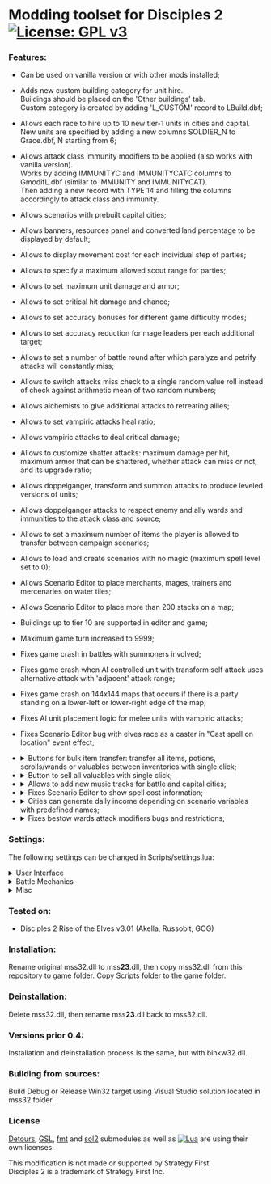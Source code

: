 # Modding toolset for Disciples 2 [![License: GPL v3](https://img.shields.io/badge/License-GPL%20v3-blue.svg)](https://www.gnu.org/licenses/gpl-3.0)

### Features:
- Can be used on vanilla version or with other mods installed;
- Adds new custom building category for unit hire.<br />
  Buildings should be placed on the 'Other buildings' tab.<br />
  Custom category is created by adding 'L\_CUSTOM' record to LBuild.dbf;
- Allows each race to hire up to 10 new tier-1 units in cities and capital.<br />
  New units are specified by adding a new columns SOLDIER\_N to Grace.dbf, N starting from 6;
- Allows attack class immunity modifiers to be applied (also works with vanilla version).<br />
  Works by adding IMMUNITYC and IMMUNITYCATC columns to GmodifL.dbf (similar to IMMUNITY and IMMUNITYCAT).<br />
  Then adding a new record with TYPE 14 and filling the columns accordingly to attack class and immunity.
- Allows scenarios with prebuilt capital cities;
- Allows banners, resources panel and converted land percentage to be displayed by default;
- Allows to display movement cost for each individual step of parties;
- Allows to specify a maximum allowed scout range for parties; 
- Allows to set maximum unit damage and armor;
- Allows to set critical hit damage and chance;
- Allows to set accuracy bonuses for different game difficulty modes;
- Allows to set accuracy reduction for mage leaders per each additional target;
- Allows to set a number of battle round after which paralyze and petrify attacks will constantly miss;
- Allows to switch attacks miss check to a single random value roll instead of check against arithmetic mean of two random numbers;
- Allows alchemists to give additional attacks to retreating allies;
- Allows to set vampiric attacks heal ratio;
- Allows vampiric attacks to deal critical damage;
- Allows to customize shatter attacks: maximum damage per hit, maximum armor that can be shattered, whether attack can miss or not, and its upgrade ratio;
- Allows doppelganger, transform and summon attacks to produce leveled versions of units;
- Allows doppelganger attacks to respect enemy and ally wards and immunities to the attack class and source;
- Allows to set a maximum number of items the player is allowed to transfer between campaign scenarios;
- Allows to load and create scenarios with no magic (maximum spell level set to 0);
- Allows Scenario Editor to place merchants, mages, trainers and mercenaries on water tiles;
- Allows Scenario Editor to place more than 200 stacks on a map;
- Buildings up to tier 10 are supported in editor and game;
- Maximum game turn increased to 9999;
- Fixes game crash in battles with summoners involved;
- Fixes game crash when AI controlled unit with transform self attack uses alternative attack with 'adjacent' attack range;
- Fixes game crash on 144x144 maps that occurs if there is a party standing on a lower-left or lower-right edge of the map;
- Fixes AI unit placement logic for melee units with vampiric attacks;
- Fixes Scenario Editor bug with elves race as a caster in "Cast spell on location" event effect;
- <details>
  <summary>Buttons for bulk item transfer: transfer all items, potions, scrolls/wands or valuables between inventories with single click;</summary>

  Add buttons with predefined names to DLG\_CITY\_STACK, DLG\_EXCHANGE or DLG\_PICKUP\_DROP dialogs in Interf.dlg file.
  Every button is optional and can be ignored.
  Buttons and their meaning:
    - Transfer all items to the left inventory: BTN\_TRANSF\_L\_ALL;
    - Transfer all items to the right inventory: BTN\_TRANSF\_R\_ALL;
    - Transfer all potions to the left: BTN\_TRANSF\_L\_POTIONS;
    - Transfer all potions to the right: BTN\_TRANSF\_R\_POTIONS;
    - Transfer all scrolls and wands to the left: BTN\_TRANSF\_L\_SPELLS;
    - Transfer all scrolls and wands to the right: BTN\_TRANSF\_R\_SPELLS;
    - Transfer all valuables to the left: BTN\_TRANSF\_L\_VALUABLES;
    - Transfer all valuables to the right: BTN\_TRANSF\_R\_VALUABLES;

  Example of button description in Interf.dlg:
  ```
  BUTTON    BTN_TRANSF_L_ALL,342,424,385,459,DLG_EXCHANGE_RETURN_D,DLG_EXCHANGE_RETURN_H,DLG_EXCHANGE_RETURN_C,DLG_EXCHANGE_RETURN_D,"Transfer all items to left",0
  ```
  </details>
- <details>
  <summary>Button to sell all valuables with single click;</summary>

  Add sell confirmation text to TApp.dbf with id X015TA0001. Text must contain keyword '%PRICE%' in it.
  In case of missing text, stub message in english will be shown.

  Example of confirmation text:
  ```
  Do you want to sell all valuables? Revenue will be:\n%PRICE%
  ```

  Add button with name BTN\_SELL\_ALL\_VALUABLES to DLG\_MERCHANT in Interf.dlg file.
  Button is optional.

  Example of button description in Interf.dlg:
  ```
  BUTTON	BTN_SELL_ALL_VALUABLES,417,425,460,460,DLG_CITY_STACK_RETURN_D,DLG_CITY_STACK_RETURN_H,DLG_CITY_STACK_RETURN_C,DLG_CITY_STACK_RETURN_D,"Sell all valuables",0
  ```
  </details>
- <details>
  <summary>Allows to add new music tracks for battle and capital cities;</summary>

  New music tracks name format follows original game naming convention.    
  WAV tracks in Music folder containing 'battle' as part of their names will be played during battle.    
  WAV tracks in Music folder containing '<humn/dwrf/unde/here/elf>trk' as part of their names will be played in capital city window with accordance to race.

  Examples:
    - battle10.wav - new music track for battle
    - humntrk4.wav - new music track for Empire
    - heretrk15.wav - new music track for Legions of the Damned    
  </details>
- <details>
    <summary>Fixes Scenario Editor to show spell cost information;</summary>

    Make sure the corresponding lines of DLG\_R\_C\_SPELL in ScenEdit.dlg are changed as described below.

    Add 'X160TA0005' to fix elven mana name tooltip:
    ```
    IMAGE	IMG_BLUE,303,257,343,291,_RESOURCES_GREENM_B,"X160TA0005"
    ```
    Change resource names between IMG\_JAUNE and IMG\_ORANGE:
    ```
    IMAGE	IMG_JAUNE,163,257,203,291,_RESOURCES_BLACKM_B,"X100TA0098"
    IMAGE	IMG_ORANGE,28,257,68,291,_RESOURCES_BLUEM_B,"X100TA0096"
    ```
  </details>
- <details>
    <summary>Cities can generate daily income depending on scenario variables with predefined names;</summary>

    Scenario variables with predefined names are checked each turn and affect income, excluding neutrals race.
    Variables can be changed by events as any others.

    Variables that affect all races:

      - TIER_0_CITY_INCOME - income from capital city;
      - TIER_N_CITY_INCOME - income from tier N city, N = [1 : 5];
    Variables that affect specific race:

      - EMPIRE_TIER_0_CITY_INCOME - income from capital city for Empire only;
      - EMPIRE_TIER_N_CITY_INCOME - income from tier N city for Empire only, N = [1 : 5];
      - LEGIONS .. - income for Legions of the Damned only;
      - CLANS .. - Mountain Clans;
      - HORDES .. - Undead Hordes;
      - ELVES .. - Elven Alliance;
  </details>
- <details>
  <summary>Fixes bestow wards attack modifiers bugs and restrictions;</summary>

  - Fixes wards becoming permanent when more than 8 modifiers are applied simultaneously;
  - Fixes wards becoming permanent on warded unit transformation;
  - Fixes disappearing of modifiers applied on first attack of double attack;
  - Fixes attack source wards being reset incorrectly if its modifier also contains hp, regen or armor element;
  - Fixes attack class wards not being reset preventing it from being reapplied during battle;
  - Fixes incorrect handling of existing unit immunities;
  - Allows bestow wards attack to apply modifiers even if there are no source wards among them;
  - Allows to target unit with a secondary attack even if there are no modifiers that can be applied;
  - Allows to heal and apply modifier effect at once. Set QTY\_HEAL > 0 in GAttacks.dbf and HEAL in GDynUpgr.dbf:
    - Allows to heal retreating allies in main or alternative attack;
    - Allows to heal allies when battle ends, same as ordinary heal;
  - Allows to use revive as a secondary attack;
  </details>

### Settings:
The following settings can be changed in Scripts/settings.lua:
<details>
<summary>User Interface</summary>

- "showBanners=(true/false)" toggles showing of banners by default;
- "showResources=(true/false)" toggles showing of resources panel by default;
- "showLandConverted=(true/false)" toggles showing of converted land percentage instead of minimap by default;
- "movementCost" allows to display movement cost for each individual step of parties:
  - "show=(true/false)" toggles displaying of movement cost;
  - "textColor" specifies a color (RGB) of the text:
    - "red=\[0 : 255\]";
    - "green=\[0 : 255\]";
    - "blue=\[0 : 255\]";
  - "outlineColor" specifies a color (RGB) of the text outline:
    - "red=\[0 : 255\]";
    - "green=\[0 : 255\]";
    - "blue=\[0 : 255\]";
</details>
<details>
<summary>Battle Mechanics</summary>

- "unitMaxDamage=\[300 : (2^31 - 1)\]" changes maximum unit damage per attack;
- "unitMaxArmor=\[70: 100\]" changes maximum combined unit armor;
- "shatteredArmorMax=\[0 : 100\]" changes total armor shatter damage;
- "shatterDamageMax=\[0 : 100\]" changes maximum armor shatter damage per attack;
- "shatterDamageUpgradeRatio=\[0 : 255\]" sets a percentage of damage upgrade value that shatter attack receives when a units levels up;
- "allowShatterAttackToMiss=(true/false)" changes whether shatter attacks can miss or not;
- "criticalHitDamage=\[0 : 255\]" changes the percentage damage of critical hit;
- "criticalHitChance=\[0 : 100\]" changes the percentage chance of critical hit;
- "drainAttackHeal=\[-(2^31 - 1) : (2^31 - 1)\]" changes percentage of L\_DRAIN attacks damage used as heal;
- "drainOverflowHeal=\[-(2^31 - 1) : (2^31 - 1)\]" changes percentage of L\_DRAIN\_OVERFLOW attacks damage used as heal;
- "doppelgangerRespectsEnemyImmunity=(true/false)" sets whether doppelganger attack checks for enemy ward/immunity to the attack class and source;
- "doppelgangerRespectsAllyImmunity=(true/false)" sets whether doppelganger attack checks for ally ward/immunity to the attack class and source;
- "leveledDoppelgangerAttack=(true/false)" changes doppelganger attacks to copy units using with respect to their level using 'doppelganger.lua' script;
- "leveledTransformSelfAttack=(true/false)" changes transform self attacks to compute transformed unit level using 'transformSelf.lua' script;
- "leveledSummonAttack=(true/false)" changes summon attacks to compute summoned units levels using 'summon.lua' script;
- "unrestrictedBestowWards=(true/false)" fixes bestow wards attack modifiers bugs and restrictions, see more details under Features section;
- "disableAllowedRoundMax=\[1 : (2^31 - 1)\]" sets a number of battle round after which paralyze and petrify attacks will constantly miss;
- "missChanceSingleRoll=(true/false)" if true, switches attacks miss check to a single random value roll instead of check against arithmetic mean of two random numbers;
- "mageLeaderAccuracyReduction=\[0 : 100\]" allows to set accuracy reduction for mage leaders per each additional target;
- "aiAccuracyBonus" allows to configure AI accuracy in battle for different game difficulty modes:
  - "easy=\[-127 : 127\]";
  - "average=\[-127 : 127\]";
  - "hard=\[-127 : 127\]";
  - "veryHard=\[-127 : 127\]";
  - "absolute=(true/false)" determines how accuracy bonuses are treated - as absolute or percentage values;
</details>
<details>
<summary>Misc</summary>

  - "preserveCapitalBuildings=(true/false)" allows scenarios with prebuilt capital cities;
  - "carryOverItemsMax=\[0 : (2^31 - 1)\]" changes maximum number of items the player is allowed to transfer between campaign scenarios;
  - "stackMaxScoutRange=\[7 : 100\]" changes maximum allowed scout range for parties; 
  - "debugHooks=(true/false)" create mss32 proxy dll log files with debug info;
</details>

### Tested on:
- Disciples 2 Rise of the Elves v3.01 (Akella, Russobit, GOG)

### Installation:
Rename original mss32.dll to mss**23**.dll, then copy mss32.dll from this repository to game folder.
Copy Scripts folder to the game folder.

### Deinstallation:
Delete mss32.dll, then rename mss**23**.dll back to mss32.dll.

### Versions prior 0.4:
Installation and deinstallation process is the same, but with binkw32.dll.

### Building from sources:
Build Debug or Release Win32 target using Visual Studio solution located in mss32 folder. 

### License
[Detours](https://github.com/microsoft/Detours), [GSL](https://github.com/microsoft/GSL), [fmt](https://github.com/fmtlib/fmt) and [sol2](https://github.com/ThePhD/sol2) submodules as well as [![Lua](https://www.andreas-rozek.de/Lua/Lua-Logo_64x64.png)](http://www.lua.org/license.html) are using their own licenses.


This modification is not made or supported by Strategy First.<br />
Disciples 2 is a trademark of Strategy First Inc.

